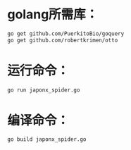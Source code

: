
# golang所需库：
```bash
go get github.com/PuerkitoBio/goquery
go get github.com/robertkrimen/otto
```
# 运行命令：
```bash
go run japonx_spider.go
```

# 编译命令：
```bash
go build japonx_spider.go
```